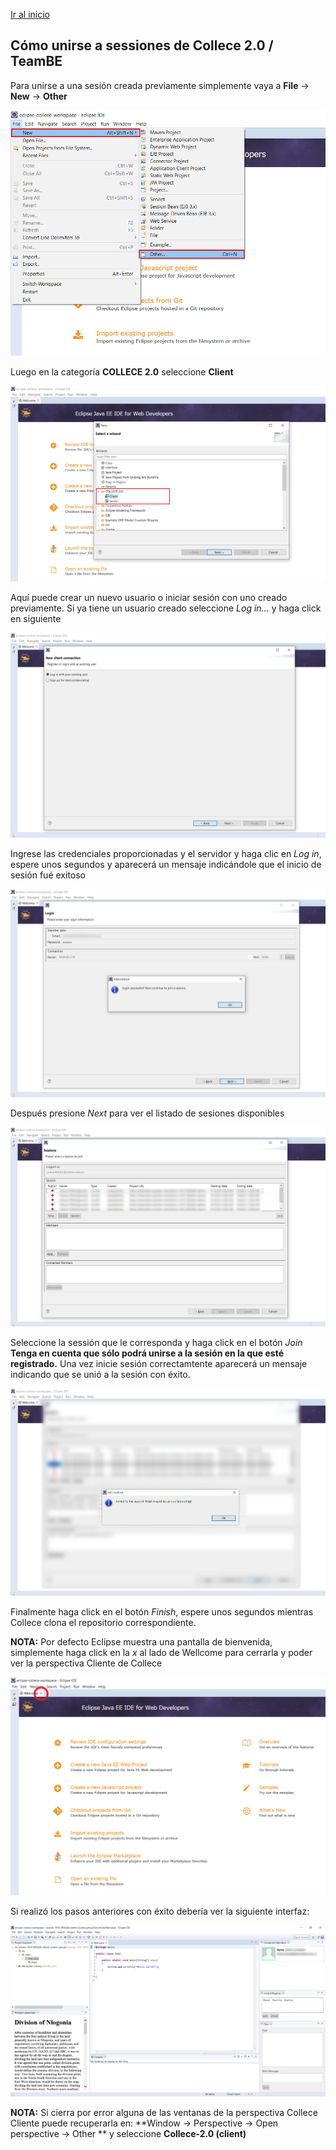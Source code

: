 [Ir al inicio](/README_ES.md)

## Cómo unirse a sessiones de Collece 2.0 / TeamBE

Para unirse a una sesión creada previamente simplemente vaya a **File** &rarr; **New** &rarr; **Other**

![](assets/img/file-new-other.png)

Luego en la categoría **COLLECE 2.0** seleccione **Client**

![](assets/img/collece-wizard-category.png)

Aquí puede crear un nuevo usuario o iniciar sesión con uno creado previamente. Si ya tiene un usuario creado seleccione *Log in...* y haga click en siguiente

![](assets/img/login-or-signup.png)

Ingrese las credenciales proporcionadas y el servidor y haga clic en *Log in*, espere unos segundos y aparecerá un mensaje indicándole que el inicio de sesión fué exitoso

![](assets/img/login-successful.png)

Después presione *Next* para ver el listado de sesiones disponibles

![](assets/img/session-list.png)

Seleccione la sessión que le corresponda y haga click en el botón *Join* **Tenga en cuenta que sólo podrá unirse a la sesión en la que esté registrado.** 
Una vez inicie sesión correctamtente aparecerá un mensaje indicando que se unió a la sesión con éxito.

![](assets/img/joined-to-session.png)

Finalmente haga click en el botón *Finish*, espere unos segundos mientras Collece clona el repositorio correspondiente.

**NOTA:** Por defecto Eclipse muestra una pantalla de bienvenida, simplemente haga click en la *x* al lado de Wellcome para cerrarla y poder ver la perspectiva Cliente de Collece

![](assets/img/eclipse-wellcome-screen.png)

Si realizó los pasos anteriores con éxito debería ver la siguiente interfaz:

![](assets/img/collece-client-perspective.png)

**NOTA:** Si cierra por error alguna de las ventanas de la perspectiva Collece Cliente puede recuperarla  en:  **Window &rarr; Perspective &rarr; Open perspective &rarr; Other ** y seleccione **Collece-2.0 (client)**
